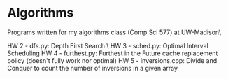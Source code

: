 # Algorithms
Programs written for my algorithms class (Comp Sci 577) at UW-Madison\\

HW 2 - dfs.py: Depth First Search \\
HW 3 - sched.py: Optimal Interval Scheduling
HW 4 - furthest.py: Furthest in the Future cache replacement policy (doesn't fully work nor optimal)
HW 5 - inversions.cpp: Divide and Conquer to count the number of inversions in a given array
